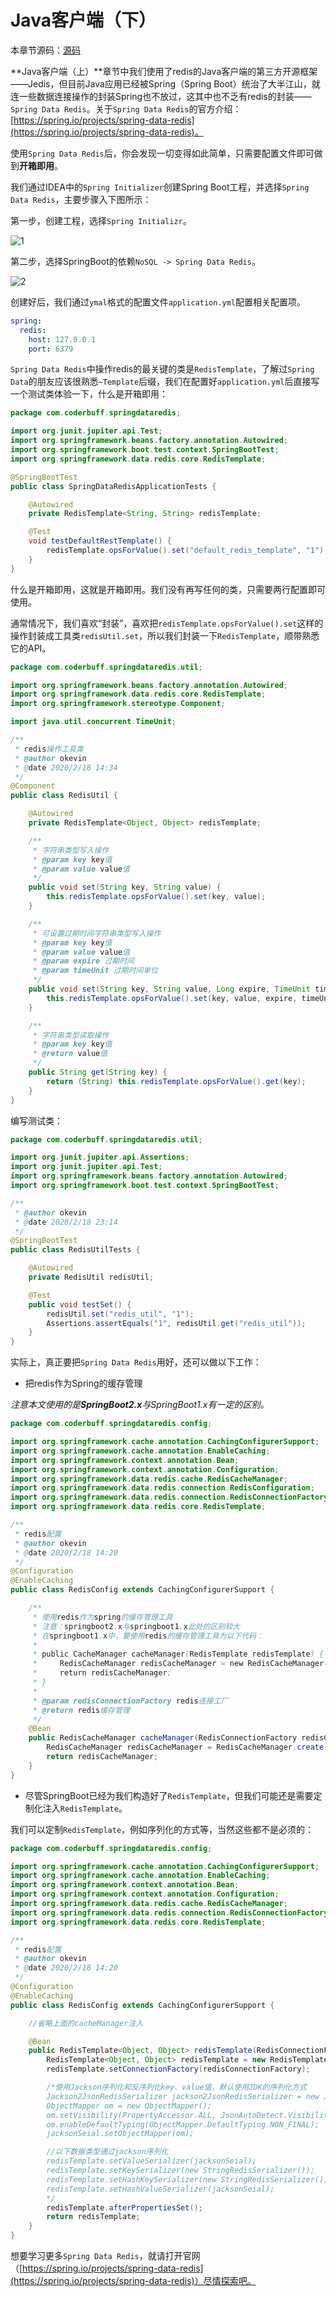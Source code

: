 # Java客户端（下）

本章节源码：[源码]()

**Java客户端（上）**章节中我们使用了redis的Java客户端的第三方开源框架——Jedis，但目前Java应用已经被Spring（Spring Boot）统治了大半江山，就连一些数据连接操作的封装Spring也不放过，这其中也不乏有redis的封装——```Spring Data Redis```。关于```Spring Data Redis```的官方介绍：[https://spring.io/projects/spring-data-redis](https://spring.io/projects/spring-data-redis)。

使用```Spring Data Redis```后，你会发现一切变得如此简单，只需要配置文件即可做到**开箱即用**。

我们通过IDEA中的```Spring Initializer```创建Spring Boot工程，并选择```Spring Data Redis```，主要步骤入下图所示：

第一步，创建工程，选择`Spring Initializr`。

![1](resources/1.png)

第二步，选择SpringBoot的依赖`NoSQL -> Spring Data Redis`。

![2](resources/2.png)

创建好后，我们通过```ymal```格式的配置文件```application.yml```配置相关配置项。

```yaml
spring:
  redis:
    host: 127.0.0.1
    port: 6379
```

```Spring Data Redis```中操作redis的最关键的类是```RedisTemplate```，了解过```Spring Data```的朋友应该很熟悉```~Template```后缀，我们在配置好```application.yml```后直接写一个测试类体验一下，什么是开箱即用：

```java
package com.coderbuff.springdataredis;

import org.junit.jupiter.api.Test;
import org.springframework.beans.factory.annotation.Autowired;
import org.springframework.boot.test.context.SpringBootTest;
import org.springframework.data.redis.core.RedisTemplate;

@SpringBootTest
public class SpringDataRedisApplicationTests {

    @Autowired
    private RedisTemplate<String, String> redisTemplate;

    @Test
    void testDefaultRestTemplate() {
        redisTemplate.opsForValue().set("default_redis_template", "1");
    }
}
```

什么是开箱即用，这就是开箱即用。我们没有再写任何的类，只需要两行配置即可使用。

通常情况下，我们喜欢“封装”，喜欢把```redisTemplate.opsForValue().set```这样的操作封装成工具类```redisUtil.set```，所以我们封装一下```RedisTemplate```，顺带熟悉它的API。

```java
package com.coderbuff.springdataredis.util;

import org.springframework.beans.factory.annotation.Autowired;
import org.springframework.data.redis.core.RedisTemplate;
import org.springframework.stereotype.Component;

import java.util.concurrent.TimeUnit;

/**
 * redis操作工具类
 * @author okevin
 * @date 2020/2/18 14:34
 */
@Component
public class RedisUtil {

    @Autowired
    private RedisTemplate<Object, Object> redisTemplate;

    /**
     * 字符串类型写入操作
     * @param key key值
     * @param value value值
     */
    public void set(String key, String value) {
        this.redisTemplate.opsForValue().set(key, value);
    }

    /**
     * 可设置过期时间字符串类型写入操作
     * @param key key值
     * @param value value值
     * @param expire 过期时间
     * @param timeUnit 过期时间单位
     */
    public void set(String key, String value, Long expire, TimeUnit timeUnit) {
        this.redisTemplate.opsForValue().set(key, value, expire, timeUnit);
    }

    /**
     * 字符串类型读取操作
     * @param key key值
     * @return value值
     */
    public String get(String key) {
        return (String) this.redisTemplate.opsForValue().get(key);
    }
}
```

编写测试类：

```java
package com.coderbuff.springdataredis.util;

import org.junit.jupiter.api.Assertions;
import org.junit.jupiter.api.Test;
import org.springframework.beans.factory.annotation.Autowired;
import org.springframework.boot.test.context.SpringBootTest;

/**
 * @author okevin
 * @date 2020/2/18 23:14
 */
@SpringBootTest
public class RedisUtilTests {

    @Autowired
    private RedisUtil redisUtil;

    @Test
    public void testSet() {
        redisUtil.set("redis_util", "1");
        Assertions.assertEquals("1", redisUtil.get("redis_util"));
    }
}
```

实际上，真正要把```Spring Data Redis```用好，还可以做以下工作：

- 把redis作为Spring的缓存管理

_注意本文使用的是**SpringBoot2.x**与SpringBoot1.x有一定的区别。_

```java
package com.coderbuff.springdataredis.config;

import org.springframework.cache.annotation.CachingConfigurerSupport;
import org.springframework.cache.annotation.EnableCaching;
import org.springframework.context.annotation.Bean;
import org.springframework.context.annotation.Configuration;
import org.springframework.data.redis.cache.RedisCacheManager;
import org.springframework.data.redis.connection.RedisConfiguration;
import org.springframework.data.redis.connection.RedisConnectionFactory;
import org.springframework.data.redis.core.RedisTemplate;

/**
 * redis配置
 * @author okevin
 * @date 2020/2/18 14:20
 */
@Configuration
@EnableCaching
public class RedisConfig extends CachingConfigurerSupport {

    /**
     * 使用redis作为spring的缓存管理工具
     * 注意：springboot2.x与springboot1.x此处的区别较大
     * 在springboot1.x中，要使用redis的缓存管理工具为以下代码：
     *
     * public CacheManager cacheManager(RedisTemplate redisTemplate) {
     *     RedisCacheManager redisCacheManager = new RedisCacheManager(redisTemplate);
     *     return redisCacheManager;
     * }
     *
     * @param redisConnectionFactory redis连接工厂
     * @return redis缓存管理
     */
    @Bean
    public RedisCacheManager cacheManager(RedisConnectionFactory redisConnectionFactory) {
        RedisCacheManager redisCacheManager = RedisCacheManager.create(redisConnectionFactory);
        return redisCacheManager;
    }
}
```

- 尽管SpringBoot已经为我们构造好了```RedisTemplate```，但我们可能还是需要定制化注入```RedisTemplate```。

我们可以定制```RedisTemplate```，例如序列化的方式等，当然这些都不是必须的：

```java
package com.coderbuff.springdataredis.config;

import org.springframework.cache.annotation.CachingConfigurerSupport;
import org.springframework.cache.annotation.EnableCaching;
import org.springframework.context.annotation.Bean;
import org.springframework.context.annotation.Configuration;
import org.springframework.data.redis.cache.RedisCacheManager;
import org.springframework.data.redis.connection.RedisConnectionFactory;
import org.springframework.data.redis.core.RedisTemplate;

/**
 * redis配置
 * @author okevin
 * @date 2020/2/18 14:20
 */
@Configuration
@EnableCaching
public class RedisConfig extends CachingConfigurerSupport {

    //省略上面的cacheManager注入

    @Bean
    public RedisTemplate<Object, Object> redisTemplate(RedisConnectionFactory redisConnectionFactory) {
        RedisTemplate<Object, Object> redisTemplate = new RedisTemplate<>();
        redisTemplate.setConnectionFactory(redisConnectionFactory);     //配置连接工厂

        /*使用Jackson序列化和反序列化key、value值，默认使用JDK的序列化方式
        Jackson2JsonRedisSerializer jackson2JsonRedisSerializer = new Jackson2JsonRedisSerializer(Object.class);
        ObjectMapper om = new ObjectMapper();
        om.setVisibility(PropertyAccessor.ALL, JsonAutoDetect.Visibility.ANY);  //指定要序列化的域，ALL表示所有字段、以及set/get方法，ANY是都有包括修饰符private和public
        om.enableDefaultTyping(ObjectMapper.DefaultTyping.NON_FINAL);   //指定序列化输入的类型，NON_FINAL表示必须是非final修饰的类型
        jacksonSeial.setObjectMapper(om);

        //以下数据类型通过jackson序列化
        redisTemplate.setValueSerializer(jacksonSeial);
        redisTemplate.setKeySerializer(new StringRedisSerializer());
        redisTemplate.setHashKeySerializer(new StringRedisSerializer());
        redisTemplate.setHashValueSerializer(jacksonSeial);
        */
        redisTemplate.afterPropertiesSet();
        return redisTemplate;
    }
}
```

想要学习更多```Spring Data Redis```，就请打开官网（[https://spring.io/projects/spring-data-redis](https://spring.io/projects/spring-data-redis)）尽情探索吧。



